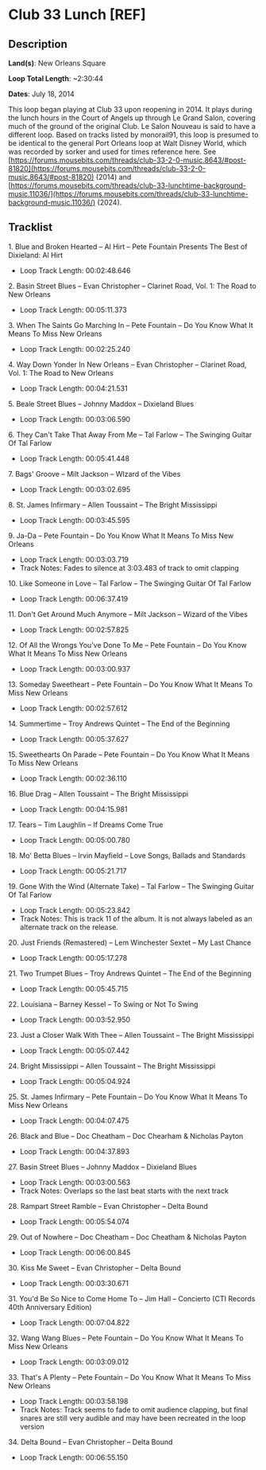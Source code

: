 # Club 33 Lunch [REF]

## Description

**Land(s)**: New Orleans Square

**Loop Total Length**: ~2:30:44

**Dates**: July 18, 2014

This loop began playing at Club 33 upon reopening in 2014. It plays during the lunch hours in the Court of Angels up through Le Grand Salon, covering much of the ground of the original Club. Le Salon Nouveau is said to have a different loop. Based on tracks listed by monorail91, this loop is presumed to be identical to the general Port Orleans loop at Walt Disney World, which was recorded by sorker and used for times reference here. See [https://forums.mousebits.com/threads/club-33-2-0-music.8643/#post-81820](https://forums.mousebits.com/threads/club-33-2-0-music.8643/#post-81820) (2014) and [https://forums.mousebits.com/threads/club-33-lunchtime-background-music.11036/](https://forums.mousebits.com/threads/club-33-lunchtime-background-music.11036/) (2024).

## Tracklist

1\. Blue and Broken Hearted – Al Hirt – Pete Fountain Presents The Best of Dixieland: Al Hirt

- Loop Track Length: 00:02:48.646

2\. Basin Street Blues – Evan Christopher – Clarinet Road, Vol. 1: The Road to New Orleans

- Loop Track Length: 00:05:11.373

3\. When The Saints Go Marching In – Pete Fountain – Do You Know What It Means To Miss New Orleans

- Loop Track Length: 00:02:25.240

4\. Way Down Yonder In New Orleans – Evan Christopher – Clarinet Road, Vol. 1: The Road to New Orleans

- Loop Track Length: 00:04:21.531

5\. Beale Street Blues – Johnny Maddox – Dixieland Blues

- Loop Track Length: 00:03:06.590

6\. They Can't Take That Away From Me – Tal Farlow – The Swinging Guitar Of Tal Farlow

- Loop Track Length: 00:05:41.448

7\. Bags' Groove – Milt Jackson – WIzard of the Vibes

- Loop Track Length: 00:03:02.695

8\. St. James Infirmary – Allen Toussaint – The Bright Mississippi

- Loop Track Length: 00:03:45.595

9\. Ja-Da – Pete Fountain – Do You Know What It Means To Miss New Orleans

- Loop Track Length: 00:03:03.719
- Track Notes: Fades to silence at 3:03.483 of track to omit clapping

10\. Like Someone in Love – Tal Farlow – The Swinging Guitar Of Tal Farlow

- Loop Track Length: 00:06:37.419

11\. Don't Get Around Much Anymore – Milt Jackson – Wizard of the Vibes

- Loop Track Length: 00:02:57.825

12\. Of All the Wrongs You've Done To Me – Pete Fountain – Do You Know What It Means To Miss New Orleans

- Loop Track Length: 00:03:00.937

13\. Someday Sweetheart – Pete Fountain – Do You Know What It Means To Miss New Orleans

- Loop Track Length: 00:02:57.612

14\. Summertime – Troy Andrews Quintet – The End of the Beginning

- Loop Track Length: 00:05:37.627

15\. Sweethearts On Parade – Pete Fountain – Do You Know What It Means To Miss New Orleans

- Loop Track Length: 00:02:36.110

16\. Blue Drag – Allen Toussaint – The Bright Mississippi

- Loop Track Length: 00:04:15.981

17\. Tears – Tim Laughlin – If Dreams Come True

- Loop Track Length: 00:05:00.780

18\. Mo' Betta Blues – Irvin Mayfield – Love Songs, Ballads and Standards

- Loop Track Length: 00:05:21.717

19\. Gone With the Wind (Alternate Take) – Tal Farlow – The Swinging Guitar Of Tal Farlow

- Loop Track Length: 00:05:23.842
- Track Notes: This is track 11 of the album. It is not always labeled as an alternate track on the release.

20\. Just Friends (Remastered) – Lem Winchester Sextet – My Last Chance

- Loop Track Length: 00:05:17.278

21\. Two Trumpet Blues – Troy Andrews Quintet – The End of the Beginning

- Loop Track Length: 00:05:45.715

22\. Louisiana – Barney Kessel – To Swing or Not To Swing

- Loop Track Length: 00:03:52.950

23\. Just a Closer Walk With Thee – Allen Toussaint – The Bright Mississippi

- Loop Track Length: 00:05:07.442

24\. Bright Mississippi – Allen Toussaint – The Bright Mississippi

- Loop Track Length: 00:05:04.924

25\. St. James Infirmary – Pete Fountain – Do You Know What It Means To Miss New Orleans

- Loop Track Length: 00:04:07.475

26\. Black and Blue – Doc Cheatham – Doc Chearham & Nicholas Payton

- Loop Track Length: 00:04:37.893

27\. Basin Street Blues – Johnny Maddox – Dixieland Blues

- Loop Track Length: 00:03:00.563
- Track Notes: Overlaps so the last beat starts with the next track

28\. Rampart Street Ramble – Evan Christopher – Delta Bound

- Loop Track Length: 00:05:54.074

29\. Out of Nowhere – Doc Cheatham – Doc Cheatham & Nicholas Payton

- Loop Track Length: 00:06:00.845

30\. Kiss Me Sweet – Evan Christopher – Delta Bound

- Loop Track Length: 00:03:30.671

31\. You'd Be So Nice to Come Home To – Jim Hall – Concierto (CTI Records 40th Anniversary Edition)

- Loop Track Length: 00:07:04.822

32\. Wang Wang Blues – Pete Fountain – Do You Know What It Means To Miss New Orleans

- Loop Track Length: 00:03:09.012

33\. That's A Plenty – Pete Fountain – Do You Know What It Means To Miss New Orleans

- Loop Track Length: 00:03:58.198
- Track Notes: Track seems to fade to omit audience clapping, but final snares are still very audible and may have been recreated in the loop version

34\. Delta Bound – Evan Christopher – Delta Bound

- Loop Track Length: 00:06:55.150
